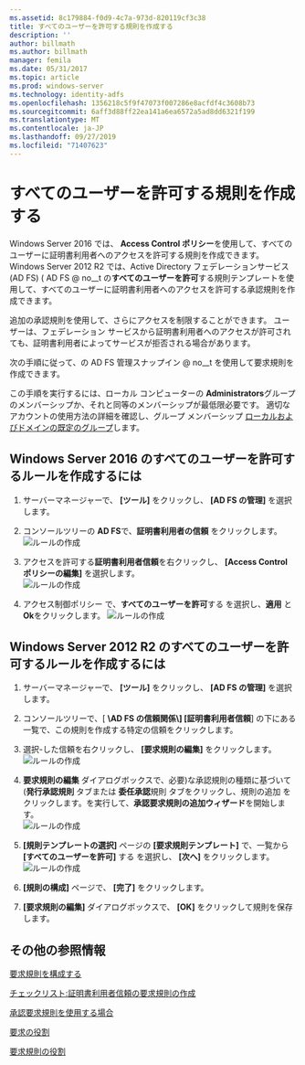 ```yaml
---
ms.assetid: 8c179884-f0d9-4c7a-973d-820119cf3c38
title: すべてのユーザーを許可する規則を作成する
description: ''
author: billmath
ms.author: billmath
manager: femila
ms.date: 05/31/2017
ms.topic: article
ms.prod: windows-server
ms.technology: identity-adfs
ms.openlocfilehash: 1356218c5f9f47073f007286e8acfdf4c3608b73
ms.sourcegitcommit: 6aff3d88ff22ea141a6ea6572a5ad8dd6321f199
ms.translationtype: MT
ms.contentlocale: ja-JP
ms.lasthandoff: 09/27/2019
ms.locfileid: "71407623"
---
```

# <a name="create-a-rule-to-permit-all-users"></a>すべてのユーザーを許可する規則を作成する

Windows Server 2016 では、 **Access Control ポリシー**を使用して、すべてのユーザーに証明書利用者へのアクセスを許可する規則を作成できます。  Windows Server 2012 R2 では、Active Directory フェデレーションサービス (AD FS) \( AD FS @ no__t の**すべてのユーザーを許可**する規則テンプレートを使用して、すべてのユーザーに証明書利用者へのアクセスを許可する承認規則を作成できます。 

追加の承認規則を使用して、さらにアクセスを制限することができます。 ユーザーは、フェデレーション サービスから証明書利用者へのアクセスが許可されても、証明書利用者によってサービスが拒否される場合があります。  
  
次の手順に従って、の AD FS 管理スナップイン @ no__t を使用して要求規則を作成できます。  
  
この手順を実行するには、ローカル コンピューターの **Administrators**グループのメンバーシップか、それと同等のメンバーシップが最低限必要です。  適切なアカウントの使用方法の詳細を確認し、グループ メンバーシップ [ローカルおよびドメインの既定のグループ](https://go.microsoft.com/fwlink/?LinkId=83477)します。 

## <a name="to-create-a-rule-to-permit-all-users-in-windows-server-2016"></a>Windows Server 2016 のすべてのユーザーを許可するルールを作成するには

1.  サーバーマネージャーで、 **[ツール]** をクリックし、 **[AD FS の管理]** を選択します。  
  
2.  コンソールツリーの  **AD FS**で、**証明書利用者の信頼** をクリックします。 
![ルールの作成](media/Create-a-Rule-to-Permit-All-Users/permitall1.PNG)

3.  アクセスを許可する**証明書利用者信頼**を右クリックし、 **[Access Control ポリシーの編集]** を選択します。  
![ルールの作成](media/Create-a-Rule-to-Permit-All-Users/permitall2.PNG)

4. アクセス制御ポリシー で、**すべてのユーザーを許可**する を選択し、**適用** と  **Ok**をクリックします。
![ルールの作成](media/Create-a-Rule-to-Permit-All-Users/permitall3.PNG)
  
## <a name="to-create-a-rule-to-permit-all-users-in-windows-server-2012-r2"></a>Windows Server 2012 R2 のすべてのユーザーを許可するルールを作成するには 
  
1.  サーバーマネージャーで、 **[ツール]** をクリックし、 **[AD FS の管理]** を選択します。  
  
2.  コンソールツリーで、[ **\\AD FS の信頼関係\\] [証明書利用者信頼**] の下にある一覧で、この規則を作成する特定の信頼をクリックします。  

3.  選択\-した信頼を右クリックし、 **[要求規則の編集]** をクリックします。  
![ルールの作成](media/Create-a-Rule-to-Permit-All-Users/permitall4.PNG)  

4.  **要求規則の編集** ダイアログボックスで、必要\)な承認規則の種類に基づいて  \(**発行承認規則** タブまたは **委任承認**規則 タブをクリックし、規則の追加 をクリックします。を実行して、**承認要求規則の追加ウィザード**を開始します。  
![ルールの作成](media/Create-a-Rule-to-Permit-All-Users/permitall5.PNG)  
5.  **[規則テンプレートの選択]** ページの **[要求規則テンプレート]** で、一覧から **[すべてのユーザーを許可]** する を選択し、 **[次へ]** をクリックします。  
![ルールの作成](media/Create-a-Rule-to-Permit-All-Users/permitall6.PNG)    
6.  **[規則の構成]** ページで、 **[完了]** をクリックします。  
  
7.  **[要求規則の編集]** ダイアログボックスで、 **[OK]** をクリックして規則を保存します。  

## <a name="additional-references"></a>その他の参照情報 
[要求規則を構成する](Configure-Claim-Rules.md)  
 
[チェックリスト:証明書利用者信頼の要求規則の作成](https://technet.microsoft.com/library/ee913578.aspx)  
  
[承認要求規則を使用する場合](../../ad-fs/technical-reference/When-to-Use-an-Authorization-Claim-Rule.md)  

[要求の役割](../../ad-fs/technical-reference/The-Role-of-Claims.md)  
  
[要求規則の役割](../../ad-fs/technical-reference/The-Role-of-Claim-Rules.md)  
